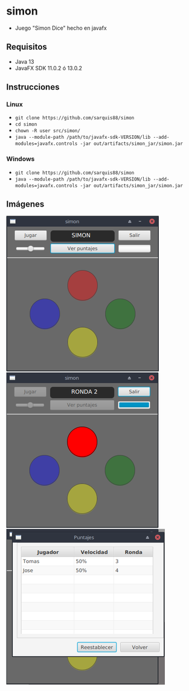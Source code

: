 # simon
* Juego "Simon Dice" hecho en javafx
## Requisitos
* Java 13 
* JavaFX SDK 11.0.2 ó 13.0.2
## Instrucciones 
### Linux
* ```git clone https://github.com/sarquis88/simon```
* ```cd simon```
* ```chown -R user src/simon/```
* ```java --module-path /path/to/javafx-sdk-VERSION/lib --add-modules=javafx.controls -jar out/artifacts/simon_jar/simon.jar```
### Windows
* ```git clone https://github.com/sarquis88/simon```
* ```java --module-path /path/to/javafx-sdk-VERSION/lib --add-modules=javafx.controls -jar out/artifacts/simon_jar/simon.jar```
## Imágenes 
![Inicio](https://github.com/sarquis88/simon/blob/master/simon0.png)
![Jugando](https://github.com/sarquis88/simon/blob/master/simon1.png)
![Puntajes](https://github.com/sarquis88/simon/blob/master/simon2.png)

